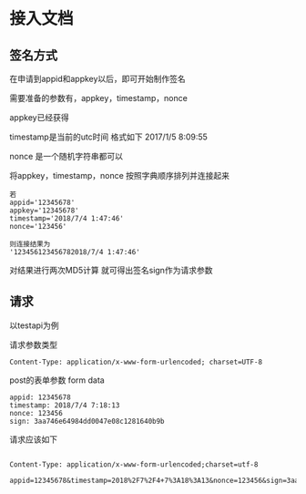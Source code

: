 # 接入文档

## 签名方式
在申请到appid和appkey以后，即可开始制作签名

需要准备的参数有，appkey，timestamp，nonce

appkey已经获得

timestamp是当前的utc时间 格式如下 2017/1/5 8:09:55

nonce 是一个随机字符串都可以

将appkey，timestamp，nonce 按照字典顺序排列并连接起来

```
若
appid='12345678'
appkey='12345678'
timestamp='2018/7/4 1:47:46'
nonce='123456'

则连接结果为
'123456123456782018/7/4 1:47:46'
```
对结果进行两次MD5计算
就可得出签名sign作为请求参数


## 请求

以testapi为例

请求参数类型
```
Content-Type: application/x-www-form-urlencoded; charset=UTF-8
```
post的表单参数 form data
```
appid: 12345678
timestamp: 2018/7/4 7:18:13
nonce: 123456
sign: 3aa746e64984dd0047e08c1281640b9b
```
请求应该如下
```

Content-Type: application/x-www-form-urlencoded;charset=utf-8

appid=12345678&timestamp=2018%2F7%2F4+7%3A18%3A13&nonce=123456&sign=3aa746e64984dd0047e08c1281640b9b
```
